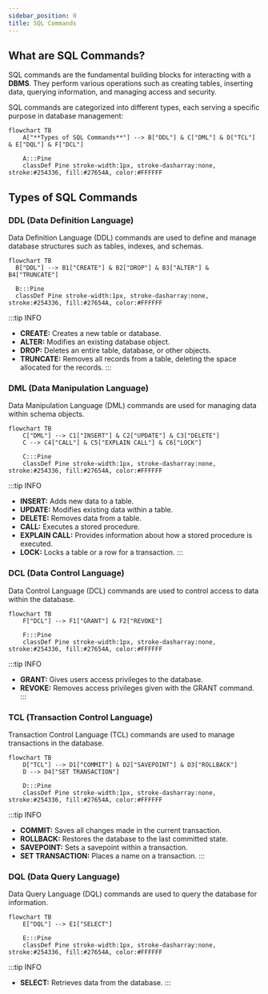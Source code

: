 ```yaml
---
sidebar_position: 0
title: SQL Commands
---
```


## **What are SQL Commands?**

SQL commands are the fundamental building blocks for interacting with a **DBMS**. They perform various operations such as creating tables, inserting data, querying information, and managing access and security.

SQL commands are categorized into different types, each serving a specific purpose in database management:

```mermaid
flowchart TB
    A["**Types of SQL Commands**"] --> B["DDL"] & C["DML"] & D["TCL"] & E["DQL"] & F["DCL"]

    A:::Pine
    classDef Pine stroke-width:1px, stroke-dasharray:none, stroke:#254336, fill:#27654A, color:#FFFFFF
```

## **Types of SQL Commands**

### **DDL (Data Definition Language)**

Data Definition Language (DDL) commands are used to define and manage database structures such as tables, indexes, and schemas.

```mermaid
flowchart TB
  B["DDL"] --> B1["CREATE"] & B2["DROP"] & B3["ALTER"] & B4["TRUNCATE"]

  B:::Pine
  classDef Pine stroke-width:1px, stroke-dasharray:none, stroke:#254336, fill:#27654A, color:#FFFFFF
```

:::tip INFO

- **CREATE:** Creates a new table or database.
- **ALTER:** Modifies an existing database object.
- **DROP:** Deletes an entire table, database, or other objects.
- **TRUNCATE:** Removes all records from a table, deleting the space allocated for the records.
  :::

### **DML (Data Manipulation Language)**

Data Manipulation Language (DML) commands are used for managing data within schema objects.

```mermaid
flowchart TB
    C["DML"] --> C1["INSERT"] & C2["UPDATE"] & C3["DELETE"]
    C --> C4["CALL"] & C5["EXPLAIN CALL"] & C6["LOCK"]

    C:::Pine
    classDef Pine stroke-width:1px, stroke-dasharray:none, stroke:#254336, fill:#27654A, color:#FFFFFF
```

:::tip INFO

- **INSERT:** Adds new data to a table.
- **UPDATE:** Modifies existing data within a table.
- **DELETE:** Removes data from a table.
- **CALL:** Executes a stored procedure.
- **EXPLAIN CALL:** Provides information about how a stored procedure is executed.
- **LOCK:** Locks a table or a row for a transaction.
  :::

### **DCL (Data Control Language)**

Data Control Language (DCL) commands are used to control access to data within the database.

```mermaid
flowchart TB
    F["DCL"] --> F1["GRANT"] & F2["REVOKE"]

    F:::Pine
    classDef Pine stroke-width:1px, stroke-dasharray:none, stroke:#254336, fill:#27654A, color:#FFFFFF
```

:::tip INFO

- **GRANT:** Gives users access privileges to the database.
- **REVOKE:** Removes access privileges given with the GRANT command.
  :::

### **TCL (Transaction Control Language)**

Transaction Control Language (TCL) commands are used to manage transactions in the database.

```mermaid
flowchart TB
    D["TCL"] --> D1["COMMIT"] & D2["SAVEPOINT"] & D3["ROLLBACK"]
    D --> D4["SET TRANSACTION"]

    D:::Pine
    classDef Pine stroke-width:1px, stroke-dasharray:none, stroke:#254336, fill:#27654A, color:#FFFFFF
```

:::tip INFO

- **COMMIT:** Saves all changes made in the current transaction.
- **ROLLBACK:** Restores the database to the last committed state.
- **SAVEPOINT:** Sets a savepoint within a transaction.
- **SET TRANSACTION:** Places a name on a transaction.
  :::

### **DQL (Data Query Language)**

Data Query Language (DQL) commands are used to query the database for information.

```mermaid
flowchart TB
    E["DQL"] --> E1["SELECT"]

    E:::Pine
    classDef Pine stroke-width:1px, stroke-dasharray:none, stroke:#254336, fill:#27654A, color:#FFFFFF
```

:::tip INFO

- **SELECT:** Retrieves data from the database.
  :::
